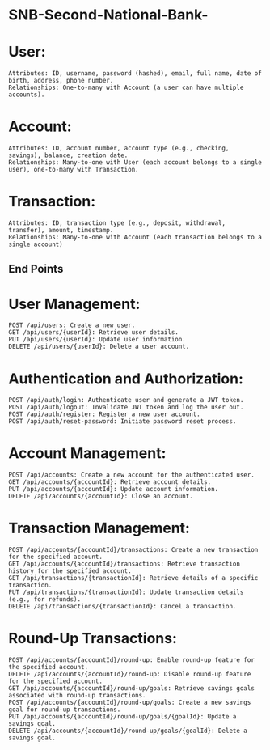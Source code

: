 ﻿# SNB-Second-National-Bank-

# User:

    Attributes: ID, username, password (hashed), email, full name, date of birth, address, phone number.
    Relationships: One-to-many with Account (a user can have multiple accounts).

# Account:

    Attributes: ID, account number, account type (e.g., checking, savings), balance, creation date.
    Relationships: Many-to-one with User (each account belongs to a single user), one-to-many with Transaction.

# Transaction:

    Attributes: ID, transaction type (e.g., deposit, withdrawal, transfer), amount, timestamp.
    Relationships: Many-to-one with Account (each transaction belongs to a single account)

## End Points

# User Management:

    POST /api/users: Create a new user.
    GET /api/users/{userId}: Retrieve user details.
    PUT /api/users/{userId}: Update user information.
    DELETE /api/users/{userId}: Delete a user account.

# Authentication and Authorization:

    POST /api/auth/login: Authenticate user and generate a JWT token.
    POST /api/auth/logout: Invalidate JWT token and log the user out.
    POST /api/auth/register: Register a new user account.
    POST /api/auth/reset-password: Initiate password reset process.

# Account Management:

    POST /api/accounts: Create a new account for the authenticated user.
    GET /api/accounts/{accountId}: Retrieve account details.
    PUT /api/accounts/{accountId}: Update account information.
    DELETE /api/accounts/{accountId}: Close an account.

# Transaction Management:

    POST /api/accounts/{accountId}/transactions: Create a new transaction for the specified account.
    GET /api/accounts/{accountId}/transactions: Retrieve transaction history for the specified account.
    GET /api/transactions/{transactionId}: Retrieve details of a specific transaction.
    PUT /api/transactions/{transactionId}: Update transaction details (e.g., for refunds).
    DELETE /api/transactions/{transactionId}: Cancel a transaction.

# Round-Up Transactions:

    POST /api/accounts/{accountId}/round-up: Enable round-up feature for the specified account.
    DELETE /api/accounts/{accountId}/round-up: Disable round-up feature for the specified account.
    GET /api/accounts/{accountId}/round-up/goals: Retrieve savings goals associated with round-up transactions.
    POST /api/accounts/{accountId}/round-up/goals: Create a new savings goal for round-up transactions.
    PUT /api/accounts/{accountId}/round-up/goals/{goalId}: Update a savings goal.
    DELETE /api/accounts/{accountId}/round-up/goals/{goalId}: Delete a savings goal.
